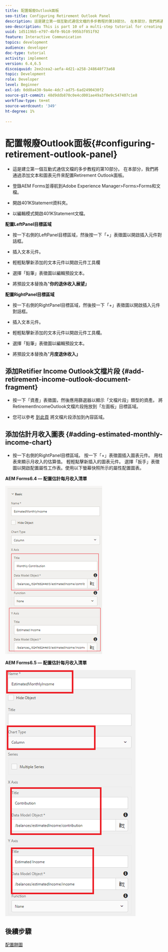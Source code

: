```yaml
---
title: 配置報廢Outlook面板
seo-title: Configuring Retirement Outlook Panel
description: 這是建立第一個互動式通信文檔的多步教程的第10部分。 在本部分，我們將通過添加文本和圖表元件來配置Retirement Outlook面板。
seo-description: This is part 10 of a multi-step tutorial for creating your first interactive communications document. In this part, we will configure Retirement Outlook Panel by adding text and chart components.
uuid: 1d5119b5-e797-4bf0-9b10-995b3f051f92
feature: Interactive Communication
topics: development
audience: developer
doc-type: tutorial
activity: implement
version: 6.4,6.5
discoiquuid: 2ee2cea2-aefa-4d21-a258-248648f73a68
topic: Development
role: Developer
level: Beginner
exl-id: 0dd8a430-9a4e-4dc7-ad75-6ad2490430f2
source-git-commit: 48d9ddb870c0e4cd001ae49a3f0e9c547407c1e8
workflow-type: tm+mt
source-wordcount: '349'
ht-degree: 1%

---
```


# 配置報廢Outlook面板{#configuring-retirement-outlook-panel}

* 這是建立第一個互動式通信文檔的多步教程的第10部分。 在本部分，我們將通過添加文本和圖表元件來配置Retirement Outlook面板。

* 登錄AEM Forms並導航到Adobe Experience Manager>Forms>Forms和文檔。

* 開啟401KStatement資料夾。

* 以編輯模式開啟401KStatement文檔。

**配置LeftPanel目標區域**

* 按一下右側的LeftPanel目標區域，然後按一下「+」表徵圖以開啟插入元件對話框。

* 插入文本元件。

* 輕輕點擊新添加的文本元件以開啟元件工具欄

* 選擇「鉛筆」表徵圖以編輯預設文本。

* 將預設文本替換為&quot;**你的退休收入展望」**

**配置RightPanel目標區域**

* 按一下右側的RightPanel目標區域，然後按一下「+」表徵圖以開啟插入元件對話框。

* 插入文本元件。

* 輕輕點擊新添加的文本元件以開啟元件工具欄。

* 選擇「鉛筆」表徵圖以編輯預設文本。

* 將預設文本替換為&quot;**月度退休收入」**

## 添加Retifier Income Outlook文檔片段 {#add-retirement-income-outlook-document-fragment}

* 按一下「資產」表徵圖，然後應用篩選器以顯示「文檔片段」類型的資產。 將RetirementIncomeOutlook文檔片段拖放到「左面板」目標區域。

* 您可以參考 [到此頁](https://experienceleague.adobe.com/docs/experience-manager-learn/forms/ic-web-channel-tutorial/partseven.html) 將文檔片段添加到內容區域。

## 添加估計月收入圖表 {#adding-estimated-monthly-income-chart}

* 按一下右側的RightPanel目標區域。 按一下「+」表徵圖插入圖表元件。 用柱表來顯示月收入的估算值。 輕輕點擊新插入的圖表元件。 選擇「扳手」表徵圖以開啟配置屬性工作表。使用以下螢幕快照所示的屬性配置圖表。

**AEM Forms6.4 — 配置估計每月收入清單**

![form64](assets/estimatedmonthlyincomechart.png)

**AEM Forms6.5 — 配置估計每月收入清單**

![forms65](assets/estimatedmonthlyincomechart65.PNG)

## 後續步驟

[配置餅圖](./parteleven.md)
